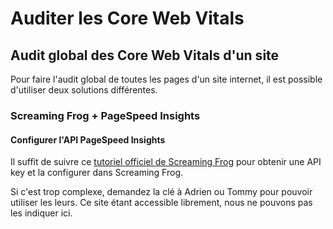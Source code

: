# Auditer les Core Web Vitals

## Audit global des Core Web Vitals d'un site

Pour faire l'audit global de toutes les pages d'un site internet, il est possible d'utiliser deux solutions différentes.

### Screaming Frog + PageSpeed Insights

#### Configurer l'API PageSpeed Insights

Il suffit de suivre ce [tutoriel officiel de Screaming Frog](https://www.screamingfrog.co.uk/seo-spider/user-guide/configuration/#pagespeed-insights-integration) pour obtenir une API key et la configurer dans Screaming Frog.

Si c'est trop complexe, demandez la clé à Adrien ou Tommy pour pouvoir utiliser les leurs. Ce site étant accessible librement, nous ne pouvons pas les indiquer ici.





